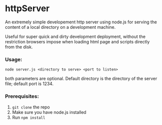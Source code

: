 httpServer
==========

An extremely simple developement http server using node.js for serving the content of a local directory 
on a development machine. 

Useful for super quick and dirty development deployment, without the restriction browsers impose when 
loading html page and scripts directly from the disk.

### Usage: 
```
node server.js <directory to serve> <port to listen> 
```

both parameters are optional. Default directory is the directory of the server file; default port is 1234.

### Prerequisites:
1. `git clone` the repo
2. Make sure you have node.js installed
3. Run ```npm install```
